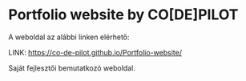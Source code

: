# Portfolio website by CO[DE]PILOT

A weboldal az alábbi linken elérhető:

LINK:
https://co-de-pilot.github.io/Portfolio-website/

Saját fejlesztői bemutatkozó weboldal.
